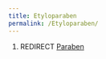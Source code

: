 ```yaml
---
title: Etyloparaben
permalink: /Etyloparaben/
---
```


1.  REDIRECT [Paraben](/atopedia/Paraben "wikilink")
